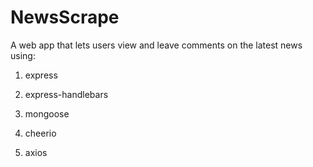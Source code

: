 # NewsScrape
A web app that lets users view and leave comments on the latest news using:

   1. express

   2. express-handlebars

   3. mongoose

   4. cheerio

   5. axios
